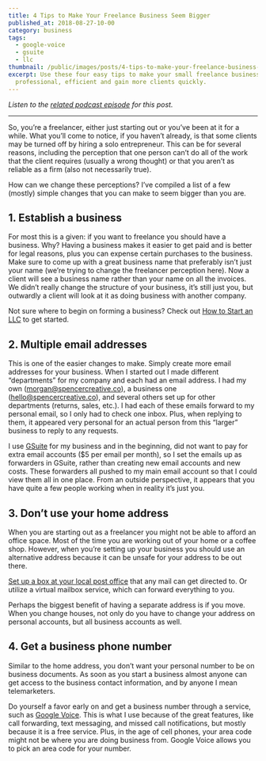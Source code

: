 ```yaml
---
title: 4 Tips to Make Your Freelance Business Seem Bigger
published_at: 2018-08-27-10-00
category: business
tags:
  - google-voice
  - gsuite
  - llc
thumbnail: /public/images/posts/4-tips-to-make-your-freelance-business-seem-bigger/freelance-desk-writing.jpeg
excerpt: Use these four easy tips to make your small freelance business more
  professional, efficient and gain more clients quickly.
---
```

*Listen to the [related podcast episode](https://open.spotify.com/episode/4DI6k2GiakTgGxMKCyr2nD?si=z1E-bnoWRoyNLhovgv1ZNQ) for this post.*

- - -

So, you’re a freelancer, either just starting out or you’ve been at it for a while. What you’ll come to notice, if you haven’t already, is that some clients may be turned off by hiring a solo entrepreneur. This can be for several reasons, including the perception that one person can’t do all of the work that the client requires (usually a wrong thought) or that you aren’t as reliable as a firm (also not necessarily true).

How can we change these perceptions? I’ve compiled a list of a few (mostly) simple changes that you can make to seem bigger than you are.

## 1. Establish a business

For most this is a given: if you want to freelance you should have a business. Why? Having a business makes it easier to get paid and is better for legal reasons, plus you can expense certain purchases to the business. Make sure to come up with a great business name that preferably isn’t just your name (we’re trying to change the freelancer perception here). Now a client will see a business name rather than your name on all the invoices. We didn’t really change the structure of your business, it’s still just you, but outwardly a client will look at it as doing business with another company.

Not sure where to begin on forming a business? Check out [How to Start an LLC](https://howtostartanllc.com/) to get started.

## 2. Multiple email addresses

This is one of the easier changes to make. Simply create more email addresses for your business. When I started out I made different “departments” for my company and each had an email address. I had my own ([morgan@spencercreative.co](mailto:morgan@spencercreative.co)), a business one ([hello@spencercreative.co](mailto:hello@spencercreative.co)), and several others set up for other departments (returns, sales, etc.). I had each of these emails forward to my personal email, so I only had to check one inbox. Plus, when replying to them, it appeared very personal for an actual person from this “larger” business to reply to any requests.

I use [GSuite](https://gsuite.google.com/) for my business and in the beginning, did not want to pay for extra email accounts ($5 per email per month), so I set the emails up as forwarders in GSuite, rather than creating new email accounts and new costs. These forwarders all pushed to my main email account so that I could view them all in one place. From an outside perspective, it appears that you have quite a few people working when in reality it’s just you.

## 3. Don’t use your home address

When you are starting out as a freelancer you might not be able to afford an office space. Most of the time you are working out of your home or a coffee shop. However, when you’re setting up your business you should use an alternative address because it can be unsafe for your address to be out there. 

[Set up a box at your local post office](https://poboxes.usps.com/) that any mail can get directed to. Or utilize a virtual mailbox service, which can forward everything to you.

Perhaps the biggest benefit of having a separate address is if you move. When you change houses, not only do you have to change your address on personal accounts, but all business accounts as well.

## 4. Get a business phone number

Similar to the home address, you don’t want your personal number to be on business documents. As soon as you start a business almost anyone can get access to the business contact information, and by anyone I mean telemarketers.

Do yourself a favor early on and get a business number through a service, such as [Google Voice](https://voice.google.com/). This is what I use because of the great features, like call forwarding, text messaging, and missed call notifications, but mostly because it is a free service. Plus, in the age of cell phones, your area code might not be where you are doing business from. Google Voice allows you to pick an area code for your number.